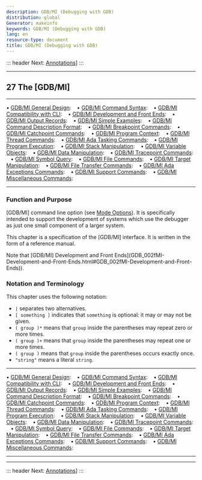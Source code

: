 ```yaml
---
description: GDB/MI (Debugging with GDB)
distribution: global
Generator: makeinfo
keywords: GDB/MI (Debugging with GDB)
lang: en
resource-type: document
title: GDB/MI (Debugging with GDB)
---
```

::: header
Next: [Annotations](Annotations.html#Annotations)]
:::

---

## 27 The [GDB/MI]

---

• [GDB/MI General Design](GDB_002fMI-General-Design.html#GDB_002fMI-General-Design):                                         
• [GDB/MI Command Syntax](GDB_002fMI-Command-Syntax.html#GDB_002fMI-Command-Syntax):                                         
• [GDB/MI Compatibility with CLI](GDB_002fMI-Compatibility-with-CLI.html#GDB_002fMI-Compatibility-with-CLI):                 
• [GDB/MI Development and Front Ends](GDB_002fMI-Development-and-Front-Ends.html#GDB_002fMI-Development-and-Front-Ends):     
• [GDB/MI Output Records](GDB_002fMI-Output-Records.html#GDB_002fMI-Output-Records):                                         
• [GDB/MI Simple Examples](GDB_002fMI-Simple-Examples.html#GDB_002fMI-Simple-Examples):                                      
• [GDB/MI Command Description Format](GDB_002fMI-Command-Description-Format.html#GDB_002fMI-Command-Description-Format):     
• [GDB/MI Breakpoint Commands](GDB_002fMI-Breakpoint-Commands.html#GDB_002fMI-Breakpoint-Commands):                          
• [GDB/MI Catchpoint Commands](GDB_002fMI-Catchpoint-Commands.html#GDB_002fMI-Catchpoint-Commands):                          
• [GDB/MI Program Context](GDB_002fMI-Program-Context.html#GDB_002fMI-Program-Context):                                                     
• [GDB/MI Thread Commands](GDB_002fMI-Thread-Commands.html#GDB_002fMI-Thread-Commands):                                                     
• [GDB/MI Ada Tasking Commands](GDB_002fMI-Ada-Tasking-Commands.html#GDB_002fMI-Ada-Tasking-Commands):                                      
• [GDB/MI Program Execution](GDB_002fMI-Program-Execution.html#GDB_002fMI-Program-Execution):                                               
• [GDB/MI Stack Manipulation](GDB_002fMI-Stack-Manipulation.html#GDB_002fMI-Stack-Manipulation):                                            
• [GDB/MI Variable Objects](GDB_002fMI-Variable-Objects.html#GDB_002fMI-Variable-Objects):                                                  
• [GDB/MI Data Manipulation](GDB_002fMI-Data-Manipulation.html#GDB_002fMI-Data-Manipulation):                                               
• [GDB/MI Tracepoint Commands](GDB_002fMI-Tracepoint-Commands.html#GDB_002fMI-Tracepoint-Commands):                                         
• [GDB/MI Symbol Query](GDB_002fMI-Symbol-Query.html#GDB_002fMI-Symbol-Query):                                                              
• [GDB/MI File Commands](GDB_002fMI-File-Commands.html#GDB_002fMI-File-Commands):                                                           
• [GDB/MI Target Manipulation](GDB_002fMI-Target-Manipulation.html#GDB_002fMI-Target-Manipulation):                                         
• [GDB/MI File Transfer Commands](GDB_002fMI-File-Transfer-Commands.html#GDB_002fMI-File-Transfer-Commands):                                
• [GDB/MI Ada Exceptions Commands](GDB_002fMI-Ada-Exceptions-Commands.html#GDB_002fMI-Ada-Exceptions-Commands):                             
• [GDB/MI Support Commands](GDB_002fMI-Support-Commands.html#GDB_002fMI-Support-Commands):                                                  
• [GDB/MI Miscellaneous Commands](GDB_002fMI-Miscellaneous-Commands.html#GDB_002fMI-Miscellaneous-Commands):                                

---

### Function and Purpose

[GDB/MI] command line option (see [Mode Options](Mode-Options.html#Mode-Options)). It is specifically intended to support the development of systems which use the debugger as just one small component of a larger system.

This chapter is a specification of the [GDB/MI] interface. It is written in the form of a reference manual.

Note that [GDB/MI] Development and Front Ends](GDB_002fMI-Development-and-Front-Ends.html#GDB_002fMI-Development-and-Front-Ends)).

### Notation and Terminology

This chapter uses the following notation:

- `|` separates two alternatives.
- `[ something ]` indicates that `something` is optional: it may or may not be given.
- `( group )*` means that `group` inside the parentheses may repeat zero or more times.
- `( group )+` means that `group` inside the parentheses may repeat one or more times.
- `( group )` means that `group` inside the parentheses occurs exactly once.
- `"string"` means a literal `string`.

---

• [GDB/MI General Design](GDB_002fMI-General-Design.html#GDB_002fMI-General-Design):                                         
• [GDB/MI Command Syntax](GDB_002fMI-Command-Syntax.html#GDB_002fMI-Command-Syntax):                                         
• [GDB/MI Compatibility with CLI](GDB_002fMI-Compatibility-with-CLI.html#GDB_002fMI-Compatibility-with-CLI):                 
• [GDB/MI Development and Front Ends](GDB_002fMI-Development-and-Front-Ends.html#GDB_002fMI-Development-and-Front-Ends):     
• [GDB/MI Output Records](GDB_002fMI-Output-Records.html#GDB_002fMI-Output-Records):                                         
• [GDB/MI Simple Examples](GDB_002fMI-Simple-Examples.html#GDB_002fMI-Simple-Examples):                                      
• [GDB/MI Command Description Format](GDB_002fMI-Command-Description-Format.html#GDB_002fMI-Command-Description-Format):     
• [GDB/MI Breakpoint Commands](GDB_002fMI-Breakpoint-Commands.html#GDB_002fMI-Breakpoint-Commands):                          
• [GDB/MI Catchpoint Commands](GDB_002fMI-Catchpoint-Commands.html#GDB_002fMI-Catchpoint-Commands):                          
• [GDB/MI Program Context](GDB_002fMI-Program-Context.html#GDB_002fMI-Program-Context):                                                     
• [GDB/MI Thread Commands](GDB_002fMI-Thread-Commands.html#GDB_002fMI-Thread-Commands):                                                     
• [GDB/MI Ada Tasking Commands](GDB_002fMI-Ada-Tasking-Commands.html#GDB_002fMI-Ada-Tasking-Commands):                                      
• [GDB/MI Program Execution](GDB_002fMI-Program-Execution.html#GDB_002fMI-Program-Execution):                                               
• [GDB/MI Stack Manipulation](GDB_002fMI-Stack-Manipulation.html#GDB_002fMI-Stack-Manipulation):                                            
• [GDB/MI Variable Objects](GDB_002fMI-Variable-Objects.html#GDB_002fMI-Variable-Objects):                                                  
• [GDB/MI Data Manipulation](GDB_002fMI-Data-Manipulation.html#GDB_002fMI-Data-Manipulation):                                               
• [GDB/MI Tracepoint Commands](GDB_002fMI-Tracepoint-Commands.html#GDB_002fMI-Tracepoint-Commands):                                         
• [GDB/MI Symbol Query](GDB_002fMI-Symbol-Query.html#GDB_002fMI-Symbol-Query):                                                              
• [GDB/MI File Commands](GDB_002fMI-File-Commands.html#GDB_002fMI-File-Commands):                                                           
• [GDB/MI Target Manipulation](GDB_002fMI-Target-Manipulation.html#GDB_002fMI-Target-Manipulation):                                         
• [GDB/MI File Transfer Commands](GDB_002fMI-File-Transfer-Commands.html#GDB_002fMI-File-Transfer-Commands):                                
• [GDB/MI Ada Exceptions Commands](GDB_002fMI-Ada-Exceptions-Commands.html#GDB_002fMI-Ada-Exceptions-Commands):                             
• [GDB/MI Support Commands](GDB_002fMI-Support-Commands.html#GDB_002fMI-Support-Commands):                                                  
• [GDB/MI Miscellaneous Commands](GDB_002fMI-Miscellaneous-Commands.html#GDB_002fMI-Miscellaneous-Commands):                                

---

---

::: header
Next: [Annotations](Annotations.html#Annotations)]
:::
